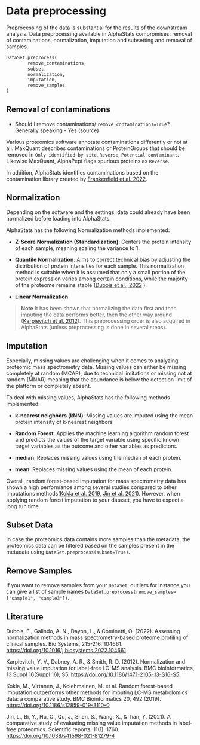 # Data preprocessing

Preprocessing of the data is substantial for the results of the downstream analysis.
Data preprocessing available in AlphaStats compromises: removal of contaminations, normalization, imputation and subsetting and removal of samples.

```python
DataSet.preprocess(
        remove_contaminations,
        subset,
        normalization,
        imputation,
        remove_samples
)
```

## Removal of contaminations

- Should I remove contaminations/ `remove_contaminations=True`? Generally speaking - Yes (source)

Various proteomics software annotate contaminations differently or not at all. MaxQuant describes contaminations or ProteinGroups that should be removed in `Only identified by site`, `Reverse`, `Potential contaminant`. Likewise MaxQuant, AlphaPept flags spurious proteins as `Reverse`. 

In addition, AlphaStats identifies contaminations based on the contamination library created by [Frankenfield et al. 2022](https://www.biorxiv.org/content/10.1101/2022.04.27.489766v2.full).


## Normalization

Depending on the software and the settings, data could already have been normalized before loading into AlphaStats.

AlphaStats has the following Normalization methods implemented:

 - **Z-Score Normalization (Standardization)**: Centers the protein intensity of each sample, meaning scaling the variance to 1.
 
 - **Quantile Normalization**: Aims to correct technical bias by adjusting the distribution of protein intensities for each sample. This normalization method is suitable when it is assumed that only a small portion of the protein expression varies among certain conditions, while the majority of the proteome remains stable ([Dubois et al., 2022](https://doi.org/10.1016/j.biosystems.2022.104661) ).
 
 - **Linear Normalization** 


> **Note**
> It has been shown that normalizing the data first and than imputing the data performs better, then the other way around 
([Karpievitch et al. 2012](https://doi.org/10.1186/1471-2105-13-S16-S5)). This preprocessing order is also acquired in
AlphaStats (unless preprocessing is done in several steps).


## Imputation

Especially, missing values are challenging when it comes to analyzing proteomic mass spectrometry data. Missing values can either be missing completely at random (MCAR), due to technical limitations or missing not at random (MNAR) meaning that the abundance is below the detection limit of the platform or completely absent.
 
To deal with missing values, AlphaStats has the following methods implemented:

- **k-nearest neighbors (kNN)**: Missing values are imputed using the mean protein intensity of k-nearest neighbors

- **Random Forest**: Applies the machine learning algorithm random forest and predicts the values of the target variable using specific known target variables as the outcome and other variables as predictors.

- **median**: Replaces missing values using the median of each protein.

- **mean**: Replaces missing values using the mean of each protein.

Overall, random forest-based imputation for mass spectrometry data has shown a high performance among several studies compared to other imputations methods([Kokla et al. 2019](https://doi.org/10.1186/s12859-019-3110-0), [Jin et al. 2021](https://doi.org/10.1038/s41598-021-81279-4)). However, when applying random forest imputation to your dataset, you have to expect a long run time.



## Subset Data

In case the proteomics data contains more samples than the metadata, the proteomics data can be filtered based on the samples present in the metadata using `DataSet.preprocess(subset=True)`.

## Remove Samples

If you want to remove samples from your `DataSet`, outliers for instance you can give a list of sample names `DataSet.preprocess(remove_samples=["sample1", "sample3"])`.


## Literature

Dubois, E., Galindo, A. N., Dayon, L., & Cominetti, O. (2022). Assessing normalization methods in mass spectrometry-based proteome profiling of clinical samples. Bio Systems, 215-216, 104661. https://doi.org/10.1016/j.biosystems.2022.104661

Karpievitch, Y. V., Dabney, A. R., & Smith, R. D. (2012). Normalization and missing value imputation for label-free LC-MS analysis. BMC bioinformatics, 13 Suppl 16(Suppl 16), S5. https://doi.org/10.1186/1471-2105-13-S16-S5

Kokla, M., Virtanen, J., Kolehmainen, M. et al. Random forest-based imputation outperforms other methods for imputing LC-MS metabolomics data: a comparative study. BMC Bioinformatics 20, 492 (2019). https://doi.org/10.1186/s12859-019-3110-0

Jin, L., Bi, Y., Hu, C., Qu, J., Shen, S., Wang, X., & Tian, Y. (2021). A comparative study of evaluating missing value imputation methods in label-free proteomics. Scientific reports, 11(1), 1760. https://doi.org/10.1038/s41598-021-81279-4

